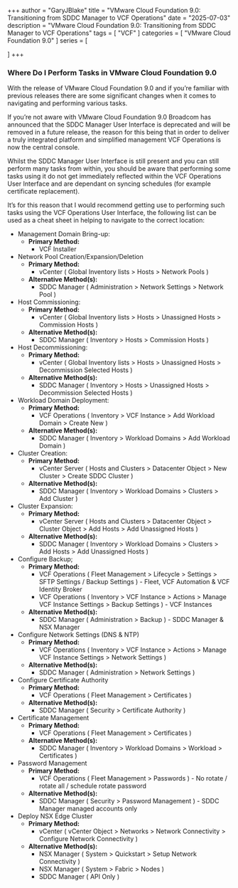 +++
author = "GaryJBlake"
title = "VMware Cloud Foundation 9.0: Transitioning from SDDC Manager to VCF Operations"
date = "2025-07-03"
description = "VMware Cloud Foundation 9.0: Transitioning from SDDC Manager to VCF Operations"
tags = [
    "VCF"
]
categories = [
    "VMware Cloud Foundation 9.0"
]
series = [

]
+++

### Where Do I Perform Tasks in VMware Cloud Foundation 9.0

With the release of VMware Cloud Foundation 9.0 and if you’re familiar with previous releases there are some significant changes when it comes to navigating and performing various tasks.

If you’re not aware with VMware Cloud Foundation 9.0 Broadcom has announced that the SDDC Manager User Interface is deprecated and will be removed in a future release, the reason for this being that in order to deliver a truly integrated platform and simplified management VCF Operations is now the central console.

Whilst the SDDC Manager User Interface is still present and you can still perform many tasks from within, you should be aware that performing some tasks using it do not get immediately reflected within the VCF Operations User Interface and are dependant on syncing schedules (for example certificate replacement).

It’s for this reason that I would recommend getting use to performing such tasks using the VCF Operations User Interface, the following list can be used as a cheat sheet in helping to navigate to the correct location:

* Management Domain Bring-up:
  * **Primary Method:**
    * VCF Installer
* Network Pool Creation/Expansion/Deletion
  * **Primary Method:**
    * vCenter ( Global Inventory lists > Hosts > Network Pools )
  * **Alternative Method(s):**
    * SDDC Manager ( Administration > Network Settings > Network Pool )
* Host Commissioning:
  * **Primary Method:**
    * vCenter ( Global Inventory lists > Hosts > Unassigned Hosts > Commission Hosts )
  * **Alternative Method(s):**
    * SDDC Manager ( Inventory > Hosts > Commission Hosts )
* Host Decommissioning:
  * **Primary Method:**
    * vCenter ( Global Inventory lists > Hosts > Unassigned Hosts > Decommission Selected Hosts )
  * **Alternative Method(s):**
    * SDDC Manager ( Inventory > Hosts > Unassigned Hosts > Decommission Selected Hosts )
* Workload Domain Deployment:
  * **Primary Method:**
    * VCF Operations ( Inventory > VCF Instance > Add Workload Domain > Create New )
  * **Alternative Method(s):**
    * SDDC Manager ( Inventory > Workload Domains > Add Workload Domain )
* Cluster Creation:
  * **Primary Method:**
    * vCenter Server ( Hosts and Clusters > Datacenter Object > New Cluster > Create SDDC Cluster )
  * **Alternative Method(s):**
    * SDDC Manager ( Inventory > Workload Domains > Clusters > Add Cluster )
* Cluster Expansion:
  * **Primary Method:**
    * vCenter Server ( Hosts and Clusters > Datacenter Object > Cluster Object > Add Hosts > Add Unassigned Hosts )
  * **Alternative Method(s):** 
    * SDDC Manager ( Inventory > Workload Domains > Clusters > Add Hosts > Add Unassigned Hosts )
* Configure Backup;
  * **Primary Method:**
    * VCF Operations ( Fleet Management > Lifecycle > Settings > SFTP Settings / Backup Settings ) - Fleet, VCF Automation & VCF Identity Broker
    * VCF Operations ( Inventory > VCF Instance > Actions > Manage VCF Instance Settings > Backup Settings ) - VCF Instances
  * **Alternative Method(s):**
    * SDDC Manager ( Administration > Backup ) - SDDC Manager & NSX Manager
* Configure Network Settings (DNS & NTP)
  * **Primary Method:**
    * VCF Operations ( Inventory > VCF Instance > Actions > Manage VCF Instance Settings > Network Settings )
  * **Alternative Method(s):**
    * SDDC Manager ( Administration > Network Settings )
* Configure Certificate Authority
  * **Primary Method:**
    * VCF Operations ( Fleet Management > Certificates )
  * **Alternative Method(s):**
    * SDDC Manager ( Security > Certificate Authority )
* Certificate Management
  * **Primary Method:**
    * VCF Operations ( Fleet Management > Certificates )
  * **Alternative Method(s):**
    * SDDC Manager ( Inventory > Workload Domains > Workload > Certificates )
* Password Management
  * **Primary Method:**
    * VCF Operations ( Fleet Management > Passwords ) - No rotate / rotate all / schedule rotate password
  * **Alternative Method(s):**
    * SDDC Manager ( Security > Password Management ) - SDDC Manager managed accounts only
* Deploy NSX Edge Cluster
  * **Primary Method:**
    * vCenter ( vCenter Object > Networks > Network Connectivity > Configure Network Connectivity )
  * **Alternative Method(s):**
    * NSX Manager ( System > Quickstart > Setup Network Connectivity )
    * NSX Manager ( System > Fabric > Nodes )
    * SDDC Manager ( API Only )
